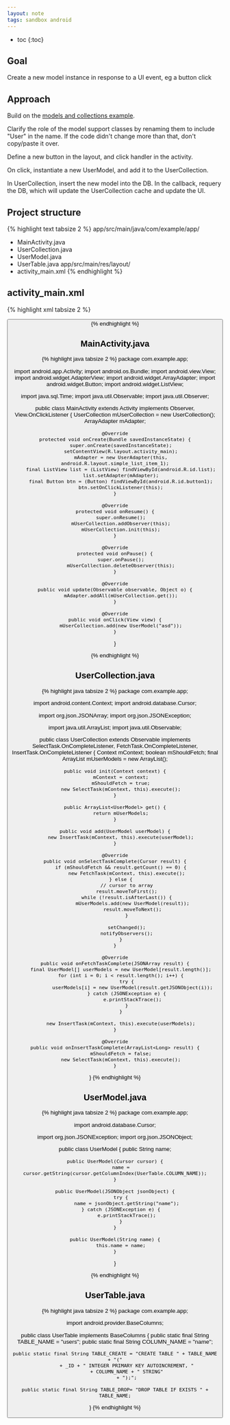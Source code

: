```yaml
---
layout: note
tags: sandbox android
---
```



* toc
{:toc}

## Goal

Create a new model instance in response to a UI event, eg a button click


## Approach

Build on the [models and collections example](/notes/android-models-and-collections.html).

Clarify the role of the model support classes by renaming them to include "User" in the name. If the code didn't change more than that, don't copy/paste it over.

Define a new button in the layout, and click handler in the activity.

On click, instantiate a new UserModel, and add it to the UserCollection.

In UserCollection, insert the new model into the DB. In the callback, requery the DB, which will update the UserCollection cache and update the UI.


## Project structure

{% highlight text tabsize 2 %}
app/src/main/java/com/example/app/
- MainActivity.java
- UserCollection.java
- UserModel.java
- UserTable.java
app/src/main/res/layout/
- activity_main.xml
{% endhighlight %}


## activity_main.xml

{% highlight xml tabsize 2 %}
<?xml version="1.0" encoding="utf-8"?>
<LinearLayout
    xmlns:android="http://schemas.android.com/apk/res/android"
    android:layout_width="fill_parent"
    android:layout_height="fill_parent">
    <Button
        android:id="@android:id/button1"
        android:layout_height="wrap_content"
        android:layout_width="wrap_content" />
    <ListView
        android:id="@android:id/list"
        android:layout_width="fill_parent"
        android:layout_height="fill_parent" />
</LinearLayout>
{% endhighlight %}


## MainActivity.java

{% highlight java tabsize 2 %}
package com.example.app;

import android.app.Activity;
import android.os.Bundle;
import android.view.View;
import android.widget.AdapterView;
import android.widget.ArrayAdapter;
import android.widget.Button;
import android.widget.ListView;

import java.sql.Time;
import java.util.Observable;
import java.util.Observer;


public class MainActivity extends Activity implements Observer, View.OnClickListener {
    UserCollection mUserCollection = new UserCollection();
    ArrayAdapter<UserModel> mAdapter;

    @Override
    protected void onCreate(Bundle savedInstanceState) {
        super.onCreate(savedInstanceState);
        setContentView(R.layout.activity_main);
        mAdapter = new UserAdapter(this, android.R.layout.simple_list_item_1);
        final ListView list = (ListView) findViewById(android.R.id.list);
        list.setAdapter(mAdapter);
        final Button btn = (Button) findViewById(android.R.id.button1);
        btn.setOnClickListener(this);
    }

    @Override
    protected void onResume() {
        super.onResume();
        mUserCollection.addObserver(this);
        mUserCollection.init(this);
    }

    @Override
    protected void onPause() {
        super.onPause();
        mUserCollection.deleteObserver(this);
    }

    @Override
    public void update(Observable observable, Object o) {
        mAdapter.addAll(mUserCollection.get());
    }

    @Override
    public void onClick(View view) {
        mUserCollection.add(new UserModel("asd"));
    }
}

{% endhighlight %}


## UserCollection.java

{% highlight java tabsize 2 %}
package com.example.app;

import android.content.Context;
import android.database.Cursor;

import org.json.JSONArray;
import org.json.JSONException;

import java.util.ArrayList;
import java.util.Observable;

public class UserCollection extends Observable implements SelectTask.OnCompleteListener,
        FetchTask.OnCompleteListener, InsertTask.OnCompleteListener {
    Context mContext;
    boolean mShouldFetch;
    final ArrayList<UserModel> mUserModels = new ArrayList<UserModel>();

    public void init(Context context) {
        mContext = context;
        mShouldFetch = true;
        new SelectTask(mContext, this).execute();
    }

    public ArrayList<UserModel> get() {
        return mUserModels;
    }

    public void add(UserModel userModel) {
        new InsertTask(mContext, this).execute(userModel);
    }

    @Override
    public void onSelectTaskComplete(Cursor result) {
        if (mShouldFetch && result.getCount() == 0) {
            new FetchTask(mContext, this).execute();
        } else {
            // cursor to array
            result.moveToFirst();
            while (!result.isAfterLast()) {
                mUserModels.add(new UserModel(result));
                result.moveToNext();
            }

            setChanged();
            notifyObservers();
        }
    }

    @Override
    public void onFetchTaskComplete(JSONArray result) {
        final UserModel[] userModels = new UserModel[result.length()];
        for (int i = 0; i < result.length(); i++) {
            try {
                userModels[i] = new UserModel(result.getJSONObject(i));
            } catch (JSONException e) {
                e.printStackTrace();
            }
        }

        new InsertTask(mContext, this).execute(userModels);
    }

    @Override
    public void onInsertTaskComplete(ArrayList<Long> result) {
        mShouldFetch = false;
        new SelectTask(mContext, this).execute();
    }
}
{% endhighlight %}


## UserModel.java

{% highlight java tabsize 2 %}
package com.example.app;

import android.database.Cursor;

import org.json.JSONException;
import org.json.JSONObject;

public class UserModel {
    public String name;

    public UserModel(Cursor cursor) {
        name = cursor.getString(cursor.getColumnIndex(UserTable.COLUMN_NAME));
    }

    public UserModel(JSONObject jsonObject) {
        try {
            name = jsonObject.getString("name");
        } catch (JSONException e) {
            e.printStackTrace();
        }
    }

    public UserModel(String name) {
        this.name = name;
    }
}

{% endhighlight %}


## UserTable.java

{% highlight java tabsize 2 %}
package com.example.app;

import android.provider.BaseColumns;

public class UserTable implements BaseColumns {
    public static final String TABLE_NAME = "users";
    public static final String COLUMN_NAME = "name";

    public static final String TABLE_CREATE = "CREATE TABLE " + TABLE_NAME + "("
            + _ID + " INTEGER PRIMARY KEY AUTOINCREMENT, "
            + COLUMN_NAME + " STRING"
            + ");";

    public static final String TABLE_DROP= "DROP TABLE IF EXISTS " + TABLE_NAME;
}
{% endhighlight %}
